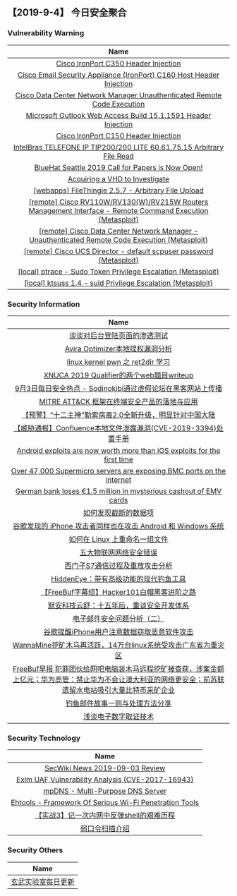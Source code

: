 
 ##   【2019-9-4】 今日安全聚合


###  						       							Vulnerability Warning

|                             Name                             |
| :----------------------------------------------------------: |
|[Cisco IronPort C350 Header Injection](https://cxsecurity.com/issue/WLB-2019090027)|
|[Cisco Email Security Appliance (IronPort) C160 Host Header Injection](https://cxsecurity.com/issue/WLB-2019090026)|
|[Cisco Data Center Network Manager Unauthenticated Remote Code Execution](https://cxsecurity.com/issue/WLB-2019090025)|
|[Microsoft Outlook Web Access Build 15.1.1591 Header Injection](https://cxsecurity.com/issue/WLB-2019090021)|
|[Cisco IronPort C150 Header Injection](https://cxsecurity.com/issue/WLB-2019090020)|
|[IntelBras TELEFONE IP TIP200/200 LITE 60.61.75.15 Arbitrary File Read](https://cxsecurity.com/issue/WLB-2019090019)|
|[BlueHat Seattle 2019 Call for Papers is Now Open!](https://msrc-blog.microsoft.com/2019/09/03/bluehat-seattle-2019-call-for-papers-is-now-open/)|
|[Acquiring a VHD to Investigate](https://msrc-blog.microsoft.com/2019/09/03/acquiring-a-vhd-to-investigate/)|
|[[webapps] FileThingie 2.5.7 - Arbitrary File Upload](https://www.exploit-db.com/exploits/47349)|
|[[remote] Cisco RV110W/RV130(W)/RV215W Routers Management Interface - Remote Command Execution (Metasploit)](https://www.exploit-db.com/exploits/47348)|
|[[remote] Cisco Data Center Network Manager - Unauthenticated Remote Code Execution (Metasploit)](https://www.exploit-db.com/exploits/47347)|
|[[remote] Cisco UCS Director - default scpuser password (Metasploit)](https://www.exploit-db.com/exploits/47346)|
|[[local] ptrace - Sudo Token Privilege Escalation (Metasploit)](https://www.exploit-db.com/exploits/47345)|
|[[local] ktsuss 1.4 - suid Privilege Escalation (Metasploit)](https://www.exploit-db.com/exploits/47344)|

### 						        							Security Information
|                             Name                                    |
| :----------------------------------------------------------: |
|[谈谈对后台登陆页面的渗透测试](https://www.anquanke.com/post/id/185426)|
|[Avira Optimizer本地提权漏洞分析](https://www.anquanke.com/post/id/185423)|
|[linux kernel pwn 之 ret2dir 学习](https://www.anquanke.com/post/id/185408)|
|[XNUCA 2019 Qualifier的两个web题目writeup](https://www.anquanke.com/post/id/185377)|
|[9月3日每日安全热点 - Sodinokibi通过虚假论坛在黑客网站上传播](https://www.anquanke.com/post/id/185624)|
|[MITRE ATT&CK 框架在终端安全产品的落地与应用](https://www.secpulse.com/archives/111723.html)|
|[【预警】“十二主神”勒索病毒2.0全新升级，明显针对中国大陆](https://www.secpulse.com/archives/111709.html)|
|[【威胁通报】Confluence本地文件泄露漏洞(CVE-2019-3394)处置手册](http://blog.nsfocus.net/cve-2019-3394/)|
|[Android exploits are now worth more than iOS exploits for the first time](https://www.zdnet.com/article/android-exploits-are-now-worth-more-than-ios-exploits-for-the-first-time/#ftag=RSSbaffb68)|
|[Over 47,000 Supermicro servers are exposing BMC ports on the internet](https://www.zdnet.com/article/over-47000-supermicro-servers-are-exposing-bmc-ports-on-the-internet/#ftag=RSSbaffb68)|
|[German bank loses €1.5 million in mysterious cashout of EMV cards](https://www.zdnet.com/article/german-bank-loses-eur1-5-million-in-mysterious-cashout-of-emv-cards/#ftag=RSSbaffb68)|
|[如何发现截断的数据项](https://linux.cn/article-11302-1.html?utm_source=rss&utm_medium=rss)|
|[谷歌发现的 iPhone 攻击者同样也在攻击 Android 和 Windows 系统](https://linux.cn/article-11301-1.html?utm_source=rss&utm_medium=rss)|
|[如何在 Linux 上重命名一组文件](https://linux.cn/article-11300-1.html?utm_source=rss&utm_medium=rss)|
|[五大物联网网络安全错误](https://linux.cn/article-11299-1.html?utm_source=rss&utm_medium=rss)|
|[西门子S7通信过程及重放攻击分析](https://www.freebuf.com/articles/ics-articles/212283.html)|
|[HiddenEye：带有高级功能的现代钓鱼工具](https://www.freebuf.com/sectool/212130.html)|
|[【FreeBuf字幕组】Hacker101白帽黑客进阶之路](https://www.freebuf.com/video/213279.html)|
|[默安科技云舒：十五年后，重谈安全开发体系](https://www.freebuf.com/articles/es/213118.html)|
|[电子邮件安全问题分析（二）](https://www.freebuf.com/articles/network/212273.html)|
|[谷歌提醒iPhone用户注意数据窃取恶意软件攻击](https://www.freebuf.com/articles/database/213201.html)|
|[WannaMine挖矿木马再活跃，14万台linux系统受攻击广东省为重灾区](https://www.freebuf.com/articles/network/212166.html)|
|[FreeBuf早报  犯罪团伙给网吧电脑装木马远程挖矿被查获，涉案金额上亿元；华为高管：禁止华为不会让澳大利亚的网络更安全；前苏联遗留水电站吸引大量比特币采矿企业](https://www.freebuf.com/news/213160.html)|
|[钓鱼邮件故事一则与处理方法分享](https://www.freebuf.com/articles/es/211692.html)|
|[浅谈电子数字取证技术](https://www.freebuf.com/articles/network/211643.html)|

### 						        							Security  Technology
|                             Name                                    |
| :----------------------------------------------------------: |
|[SecWiki News 2019-09-03 Review](http://www.sec-wiki.com/?2019-09-03)|
|[Exim UAF Vulnerability Analysis (CVE-2017-16943)](https://paper.seebug.org/1028/)|
|[mpDNS - Multi-Purpose DNS Server](http://www.kitploit.com/2019/09/mpdns-multi-purpose-dns-server.html)|
|[Ehtools - Framework Of Serious Wi-Fi Penetration Tools](http://www.kitploit.com/2019/09/ehtools-framework-of-serious-wi-fi.html)|
|[【实战3】记一次内网中反弹shell的艰难历程](http://xz.aliyun.com/t/6187)|
|[弱口令扫描介绍](http://xz.aliyun.com/t/6172)|

### 						        							Security  Others
|                             Name                                    |
| :----------------------------------------------------------: |
|[玄武实验室每日更新](https://weibo.com/p/1006065582522936/wenzhang?from=page_100606_profile&wvr=6&mod=wenzhangmore)|

